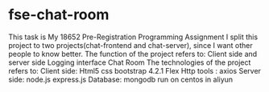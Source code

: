 # fse-chat-room
 This task is My 18652 Pre-Registration Programming Assignment
 I split this project to two projects(chat-frontend and chat-server), since I want other people to know better.
 The function of the project refers to:
 Client side and server side
 Logging interface
 Chat Room
 The technologies of the project refers to:
 Client side:
    Html5
    css
    bootstrap 4.2.1
    Flex
    Http tools : axios
 Server side:
    node.js
    express.js
 Database:
    mongodb run on centos in aliyun
 
 
